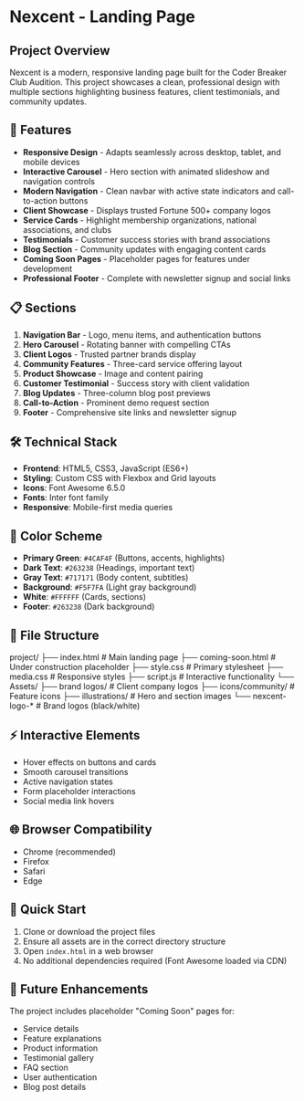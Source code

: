 # Nexcent - Landing Page

## Project Overview
Nexcent is a modern, responsive landing page built for the Coder Breaker Club Audition. This project showcases a clean, professional design with multiple sections highlighting business features, client testimonials, and community updates.

## 🚀 Features

- **Responsive Design** - Adapts seamlessly across desktop, tablet, and mobile devices
- **Interactive Carousel** - Hero section with animated slideshow and navigation controls
- **Modern Navigation** - Clean navbar with active state indicators and call-to-action buttons
- **Client Showcase** - Displays trusted Fortune 500+ company logos
- **Service Cards** - Highlight membership organizations, national associations, and clubs
- **Testimonials** - Customer success stories with brand associations
- **Blog Section** - Community updates with engaging content cards
- **Coming Soon Pages** - Placeholder pages for features under development
- **Professional Footer** - Complete with newsletter signup and social links

## 📋 Sections

1. **Navigation Bar** - Logo, menu items, and authentication buttons
2. **Hero Carousel** - Rotating banner with compelling CTAs
3. **Client Logos** - Trusted partner brands display
4. **Community Features** - Three-card service offering layout
5. **Product Showcase** - Image and content pairing
6. **Customer Testimonial** - Success story with client validation
7. **Blog Updates** - Three-column blog post previews
8. **Call-to-Action** - Prominent demo request section
9. **Footer** - Comprehensive site links and newsletter signup

## 🛠️ Technical Stack

- **Frontend**: HTML5, CSS3, JavaScript (ES6+)
- **Styling**: Custom CSS with Flexbox and Grid layouts
- **Icons**: Font Awesome 6.5.0
- **Fonts**: Inter font family
- **Responsive**: Mobile-first media queries

## 🎨 Color Scheme

- **Primary Green**: `#4CAF4F` (Buttons, accents, highlights)
- **Dark Text**: `#263238` (Headings, important text)
- **Gray Text**: `#717171` (Body content, subtitles)
- **Background**: `#F5F7FA` (Light gray background)
- **White**: `#FFFFFF` (Cards, sections)
- **Footer**: `#263238` (Dark background)

## 📁 File Structure
project/
├── index.html              # Main landing page
├── coming-soon.html        # Under construction placeholder
├── style.css              # Primary stylesheet
├── media.css              # Responsive styles
├── script.js              # Interactive functionality
└── Assets/
    ├── brand logos/       # Client company logos
    ├── icons/community/   # Feature icons
    ├── illustrations/     # Hero and section images
    └── nexcent-logo-*     # Brand logos (black/white)

## ⚡ Interactive Elements

- Hover effects on buttons and cards
- Smooth carousel transitions
- Active navigation states
- Form placeholder interactions
- Social media link hovers

## 🌐 Browser Compatibility

- Chrome (recommended)
- Firefox
- Safari
- Edge

## 🚀 Quick Start

1. Clone or download the project files
2. Ensure all assets are in the correct directory structure
3. Open `index.html` in a web browser
4. No additional dependencies required (Font Awesome loaded via CDN)

## 🔮 Future Enhancements

The project includes placeholder "Coming Soon" pages for:
- Service details
- Feature explanations
- Product information
- Testimonial gallery
- FAQ section
- User authentication
- Blog post details



